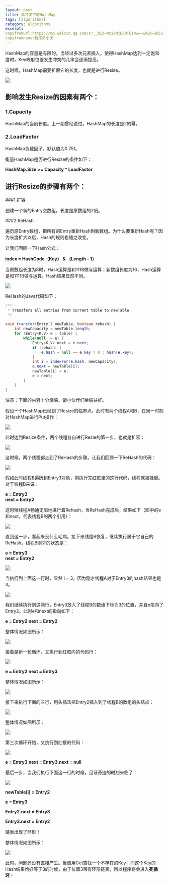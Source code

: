 ```yaml
---
layout: post
title: 高并发下的HashMap
tags: [algorithms]
category: algorithms
excerpt: 
copyfromurl:https://mp.weixin.qq.com/s?__biz=MzIxMjE5MTE1Nw==&mid=2653192000&idx=1&sn=118cee6d1c67e7b8e4f762af3e61643e&chksm=8c990d9abbee848c739aeaf25893ae4382eca90642f65fc9b8eb76d58d6e7adebe65da03f80d&scene=21#wechat_redirect
copyfromname:程序员小灰
---
```


HashMap的容量是有限的。当经过多次元素插入，使得HashMap达到一定饱和度时，Key映射位置发生冲突的几率会逐渐提高。

这时候，HashMap需要扩展它的长度，也就是进行Resize。

![](https://li708851221.github.io/assets/images/2019/java/HashMap/HashMap09.jpg)

## 影响发生Resize的因素有两个：

### 1.Capacity

HashMap的当前长度。上一期曾经说过，HashMap的长度是2的幂。

### 2.LoadFactor

HashMap负载因子，默认值为0.75f。

衡量HashMap是否进行Resize的条件如下：   

**HashMap.Size   >=  Capacity * LoadFactor**

## 进行Resize的步骤有两个：

###1.扩容

创建一个新的Entry空数组，长度是原数组的2倍。


###2.ReHash

遍历原Entry数组，把所有的Entry重新Hash到新数组。为什么要重新Hash呢？因为长度扩大以后，Hash的规则也随之改变。


让我们回顾一下Hash公式：

**index =  HashCode（Key） &  （Length - 1）**

当原数组长度为8时，Hash运算是和111B做与运算；新数组长度为16，Hash运算是和1111B做与运算。Hash结果显然不同。

![](https://li708851221.github.io/assets/images/2019/java/HashMap/HashMap10.jpg)

ReHash的Java代码如下：

``` java
/**
 * Transfers all entries from current table to newTable.
 */

void transfer(Entry[] newTable, boolean rehash) {
    int newCapacity = newTable.length;
    for (Entry<K,V> e : table) {
        while(null != e) {
            Entry<K,V> next = e.next;
            if (rehash) {
                e.hash = null == e.key ? 0 : hash(e.key);
            }
            int i = indexFor(e.hash, newCapacity);
            e.next = newTable[i];
            newTable[i] = e;
            e = next;
        }
    }
}

```

注意：下面的内容十分烧脑，请小伙伴们坐稳扶好。

假设一个HashMap已经到了Resize的临界点。此时有两个线程A和B，在同一时刻对HashMap进行Put操作：

![](https://li708851221.github.io/assets/images/2019/java/HashMap/HashMap11.jpg)

此时达到Resize条件，两个线程各自进行Rezie的第一步，也就是扩容：

![](https://li708851221.github.io/assets/images/2019/java/HashMap/HashMap12.jpg)

这时候，两个线程都走到了ReHash的步骤。让我们回顾一下ReHash的代码：

![](https://li708851221.github.io/assets/images/2019/java/HashMap/HashMap13.jpg)

假如此时线程B遍历到Entry3对象，刚执行完红框里的这行代码，线程就被挂起。对于线程B来说：


**e = Entry3**  
**next = Entry2**

这时候线程A畅通无阻地进行着Rehash，当ReHash完成后，结果如下（图中的e和next，代表线程B的两个引用）：

![](https://li708851221.github.io/assets/images/2019/java/HashMap/HashMap14.jpg)

直到这一步，看起来没什么毛病。接下来线程B恢复，继续执行属于它自己的ReHash。线程B刚才的状态是：

**e = Entry3**  
**next = Entry2**

![](https://li708851221.github.io/assets/images/2019/java/HashMap/HashMap15.jpg)

当执行到上面这一行时，显然 i = 3，因为刚才线程A对于Entry3的hash结果也是3。

![](https://li708851221.github.io/assets/images/2019/java/HashMap/HashMap16.jpg)

我们继续执行到这两行，Entry3放入了线程B的数组下标为3的位置，并且e指向了Entry2。此时e和next的指向如下：

**e = Entry2**
**next = Entry2**

整体情况如图所示：

![](https://li708851221.github.io/assets/images/2019/java/HashMap/HashMap17.jpg)

接着是新一轮循环，又执行到红框内的代码行：

![](https://li708851221.github.io/assets/images/2019/java/HashMap/HashMap18.jpg)

**e = Entry2**
**next = Entry3**

整体情况如图所示：

![](https://li708851221.github.io/assets/images/2019/java/HashMap/HashMap19.jpg)

接下来执行下面的三行，用头插法把Entry2插入到了线程B的数组的头结点：

![](https://li708851221.github.io/assets/images/2019/java/HashMap/HashMap20.jpg)

整体情况如图所示：

![](https://li708851221.github.io/assets/images/2019/java/HashMap/HashMap21.jpg)

第三次循环开始，又执行到红框的代码：

![](https://li708851221.github.io/assets/images/2019/java/HashMap/HashMap22.jpg)

**e = Entry3**
**next = Entry3.next = null**


最后一步，当我们执行下面这一行的时候，见证奇迹的时刻来临了：

![](https://li708851221.github.io/assets/images/2019/java/HashMap/HashMap23.jpg)

**newTable[i] = Entry2**

**e = Entry3**

**Entry2.next = Entry3**

**Entry3.next = Entry2**

链表出现了环形！

整体情况如图所示：

![](https://li708851221.github.io/assets/images/2019/java/HashMap/HashMap24.jpg)

此时，问题还没有直接产生。当调用Get查找一个不存在的Key，而这个Key的Hash结果恰好等于3的时候，由于位置3带有环形链表，所以程序将会进入**死循环**！